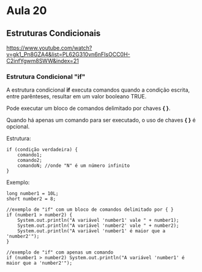 # Aula 20

## Estruturas Condicionais

https://www.youtube.com/watch?v=gk1_Pn8GZA4&list=PL62G310vn6nFIsOCC0H-C2infYgwm8SWW&index=21

### Estrutura Condicional "if"

A estrutura condicional **if** executa comandos quando a condição escrita, entre parênteses, resultar em um valor booleano TRUE. 

Pode executar um bloco de comandos delimitado por chaves **{ }**. 

Quando há apenas um comando para ser executado, o uso de chaves **{ }** é opcional. 

Estrutura:

```
if (condição verdadeira) {
	comando1;
	comando2;
	comandoN; //onde "N" é um número infinito
}
```

Exemplo:

```
long number1 = 10L;
short number2 = 8;

//exemplo de "if" com um bloco de comandos delimitado por { }
if (number1 > number2) {
	System.out.println("A variável 'number1' vale " + number1);
	System.out.println("A variável 'number2' vale " + number2);
	System.out.println("A variável 'number1' é maior que a 'number2'");
}

//exemplo de "if" com apenas um comando
if (number1 > number2) System.out.println("A variável 'number1' é maior que a 'number2'");
```

